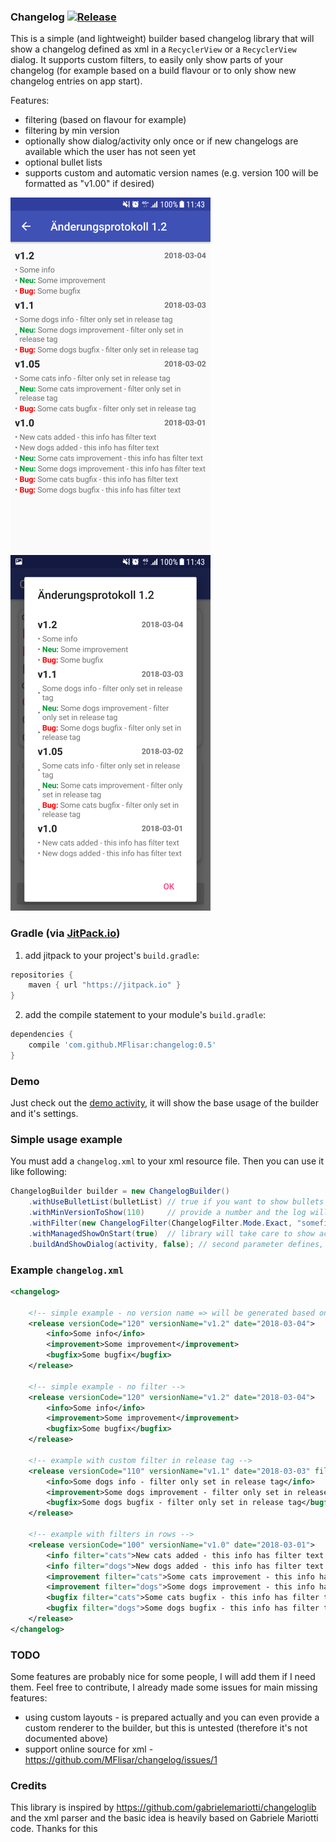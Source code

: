 ### Changelog [![Release](https://jitpack.io/v/MFlisar/changelog.svg)](https://jitpack.io/#MFlisar/changelog)

This is a simple (and lightweight) builder based changelog library that will show a changelog defined as xml in a `RecyclerView` or a `RecyclerView` dialog. It supports custom filters, to easily only show parts of your changelog (for example based on a build flavour or to only show new changelog entries on app start).

Features:
* filtering (based on flavour for example)
* filtering by min version
* optionally show dialog/activity only once or if new changelogs are available which the user has not seen yet
* optional bullet lists
* supports custom and automatic version names (e.g. version 100 will be formatted as "v1.00" if desired)

![Changelog activity](https://github.com/MFlisar/changelog/blob/master/images/activity.png)
![Changelog dialog](https://github.com/MFlisar/changelog/blob/master/images/dialog.png)
 
### Gradle (via [JitPack.io](https://jitpack.io/))

1. add jitpack to your project's `build.gradle`:
```groovy
repositories {
    maven { url "https://jitpack.io" }
}
```
2. add the compile statement to your module's `build.gradle`:
```groovy
dependencies {
    compile 'com.github.MFlisar:changelog:0.5'
}
```

### Demo

Just check out the [demo activity](https://github.com/MFlisar/changelog/blob/master/demo/src/main/java/com/michaelflisar/changelog/demo/MainActivity.java), it will show the base usage of the builder and it's settings.

### Simple usage example

You must add a `changelog.xml` to your xml resource file. Then you can use it like following:

```java
ChangelogBuilder builder = new ChangelogBuilder()
	.withUseBulletList(bulletList) // true if you want to show bullets before each changelog row, false otherwise
	.withMinVersionToShow(110)     // provide a number and the log will only show changelog rows for versions equal or higher than this number
	.withFilter(new ChangelogFilter(ChangelogFilter.Mode.Exact, "somefilterstring", true)) // this will filter out all tags, that do not have the provided filter attribute
	.withManagedShowOnStart(true)  // library will take care to show activity/dialog only if the changelog has new infos and will only show this new infos
	.buildAndShowDialog(activity, false); // second parameter defines, if the dialog has a dark or light theme
```

### Example `changelog.xml`

```xml
<changelog>

	<!-- simple example - no version name => will be generated based on verionCode: 100 => v1.00 -->
	<release versionCode="120" versionName="v1.2" date="2018-03-04">
		<info>Some info</info>
		<improvement>Some improvement</improvement>
		<bugfix>Some bugfix</bugfix>
	</release>
	
	<!-- simple example - no filter -->
	<release versionCode="120" versionName="v1.2" date="2018-03-04">
		<info>Some info</info>
		<improvement>Some improvement</improvement>
		<bugfix>Some bugfix</bugfix>
	</release>
	
	<!-- example with custom filter in release tag -->
	<release versionCode="110" versionName="v1.1" date="2018-03-03" filter="dogs">
		<info>Some dogs info - filter only set in release tag</info>
		<improvement>Some dogs improvement - filter only set in release tag</improvement>
		<bugfix>Some dogs bugfix - filter only set in release tag</bugfix>
	</release>
	
	<!-- example with filters in rows -->
	<release versionCode="100" versionName="v1.0" date="2018-03-01">
		<info filter="cats">New cats added - this info has filter text 'cats'</info>
		<info filter="dogs">New dogs added - this info has filter text 'dogs'</info>
		<improvement filter="cats">Some cats improvement - this info has filter text 'cats'</improvement>
		<improvement filter="dogs">Some dogs improvement - this info has filter text 'dogs'</improvement>
		<bugfix filter="cats">Some cats bugfix - this info has filter text 'cats'</bugfix>
		<bugfix filter="dogs">Some dogs bugfix - this info has filter text 'dogs'</bugfix>
	</release>
</changelog>
```

### TODO

Some features are probably nice for some people, I will add them if I need them. Feel free to contribute, I already made some issues for main missing features:
* using custom layouts - is prepared actually and you can even provide a custom renderer to the builder, but this is untested (therefore it's not documented above)
* support online source for xml - https://github.com/MFlisar/changelog/issues/1

### Credits

This library is inspired by https://github.com/gabrielemariotti/changeloglib and the xml parser and the basic idea is heavily based on Gabriele Mariotti code. Thanks for this
